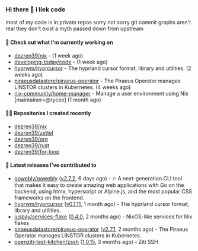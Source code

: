 ### Hi there 👋 i liek code
most of my code is in private repos sorry not sorry git commit graphs aren't real they don't exist a myth passed down from upstream

#### 👷 Check out what I'm currently working on

- [dezren39/nix](https://github.com/dezren39/nix) -  (1 week ago)
- [developing-today/code](https://github.com/developing-today/code) -  (1 week ago)
- [hyprwm/hyprcursor](https://github.com/hyprwm/hyprcursor) - The hyprland cursor format, library and utilities. (2 weeks ago)
- [piraeusdatastore/piraeus-operator](https://github.com/piraeusdatastore/piraeus-operator) - The Piraeus Operator manages LINSTOR clusters in Kubernetes. (4 weeks ago)
- [nix-community/home-manager](https://github.com/nix-community/home-manager) - Manage a user environment using Nix  [maintainer=@rycee]  (1 month ago)

#### 👨‍💻 Repositories I created recently

- [dezren39/nix](https://github.com/dezren39/nix)
- [dezren39/zettel](https://github.com/dezren39/zettel)
- [dezren39/org](https://github.com/dezren39/org)
- [dezren39/rust](https://github.com/dezren39/rust)
- [dezren39/for-loop](https://github.com/dezren39/for-loop)

#### 🚀 Latest releases I've contributed to

- [gowebly/gowebly](https://github.com/gowebly/gowebly) ([v2.7.2](https://github.com/gowebly/gowebly/releases/tag/v2.7.2), 6 days ago) - 🔥 A next-generation CLI tool that makes it easy to create amazing web applications with Go on the backend, using htmx, hyperscript or Alpine.js, and the most popular CSS frameworks on the frontend.
- [hyprwm/hyprcursor](https://github.com/hyprwm/hyprcursor) ([v0.1.11](https://github.com/hyprwm/hyprcursor/releases/tag/v0.1.11), 1 month ago) - The hyprland cursor format, library and utilities.
- [juspay/services-flake](https://github.com/juspay/services-flake) ([0.4.0](https://github.com/juspay/services-flake/releases/tag/0.4.0), 2 months ago) - NixOS-like services for Nix flakes
- [piraeusdatastore/piraeus-operator](https://github.com/piraeusdatastore/piraeus-operator) ([v2.7.1](https://github.com/piraeusdatastore/piraeus-operator/releases/tag/v2.7.1), 2 months ago) - The Piraeus Operator manages LINSTOR clusters in Kubernetes.
- [openziti-test-kitchen/zssh](https://github.com/openziti-test-kitchen/zssh) ([1.0.15](https://github.com/openziti-test-kitchen/zssh/releases/tag/1.0.15), 3 months ago) - Ziti SSH
